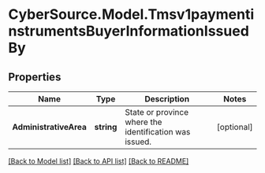 # CyberSource.Model.Tmsv1paymentinstrumentsBuyerInformationIssuedBy
## Properties

Name | Type | Description | Notes
------------ | ------------- | ------------- | -------------
**AdministrativeArea** | **string** | State or province where the identification was issued. | [optional] 

[[Back to Model list]](../README.md#documentation-for-models) [[Back to API list]](../README.md#documentation-for-api-endpoints) [[Back to README]](../README.md)

